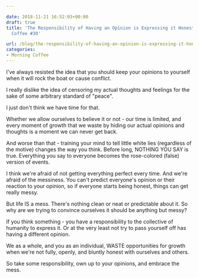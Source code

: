 ```yaml
---

date: 2018-11-21 16:52:03+00:00
draft: true
title: 'The Responsibility of Having an Opinion is Expressing it Honestly - Morning
  Coffee #30'

url: /blog/the-responsibility-of-having-an-opinion-is-expressing-it-honestly-morning-coffee-30
categories:
- Morning Coffee
---
```



 


I've always resisted the idea that you should keep your opinions to yourself when it will rock the boat or cause conflict.

I really dislike the idea of censoring my actual thoughts and feelings for the sake of some arbitrary standard of "peace".

I just don't think we have time for that.

Whether we allow ourselves to believe it or not - our time is limited, and every moment of growth that we waste by hiding our actual opinions and thoughts is a moment we can never get back.

And worse than that - training your mind to tell little white lies (regardless of the motive) changes the way you think. Before long, NOTHING YOU SAY is true. Everything you say to everyone becomes the rose-colored (false) version of events. 

I think we're afraid of not getting everything perfect every time. And we're afraid of the messiness. You can't predict everyone's opinion or their reaction to your opinion, so if everyone starts being honest, things can get really messy.

But life IS a mess. There's nothing clean or neat or predictable about it. So why are we trying to convince ourselves it should be anything but messy?

If you think something - you have a responsibility to the collective of humanity to express it. Or at the very least not try to pass yourself off has having a different opinion.

We as a whole, and you as an individual, WASTE opportunities for growth when we're not fully, openly, and bluntly honest with ourselves and others.

So take some responsibility, own up to your opinions, and embrace the mess.
